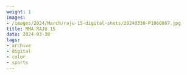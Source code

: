 ```yaml
---
weight: 1
images:
- /images/2024/March/raju-15-digital-shots/20240330-P1060807.jpg
title: MMA RAJU 15
date: 2024-03-30
tags:
- archive
- digital
- color
- sports
---
```

